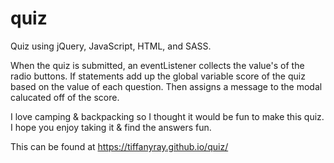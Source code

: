 # quiz
Quiz using jQuery, JavaScript, HTML, and SASS.

When the quiz is submitted, an eventListener collects the value's of the radio buttons. If statements add up the global variable score of the quiz based on the value of each question. Then assigns a message to the modal calucated off of the score.

I love camping & backpacking so I thought it would be fun to make this quiz. I hope you enjoy taking it & find the answers fun.

This can be found at https://tiffanyray.github.io/quiz/
